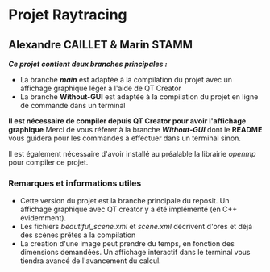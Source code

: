 # Projet Raytracing 
## Alexandre CAILLET & Marin STAMM

***Ce projet contient deux branches principales :***
- La branche ***main*** est adaptée à la compilation du projet avec un affichage graphique léger à l'aide de QT Creator
- La branche **Without-GUI** est adaptée à la compilation du projet en ligne de commande dans un terminal

**Il est nécessaire de compiler depuis QT Creator pour avoir l'affichage graphique**
Merci de vous réferer à la branche ***Without-GUI*** dont le **README** vous guidera pour les commandes à effectuer dans un terminal sinon.

Il est également nécessaire d'avoir installé au préalable la librairie *openmp* pour compiler ce projet.

### Remarques et informations utiles
- Cette version du projet est la branche principale du reposit. Un affichage graphique avec QT creator y a été implémenté (en C++ évidemment).
- Les fichiers *beautiful_scene.xml* et *scene.xml* décrivent d'ores et déjà des scènes prêtes à la compilation
- La création d'une image peut prendre du temps, en fonction des dimensions demandées. Un affichage interactif dans le terminal vous tiendra avancé de l'avancement du calcul.
